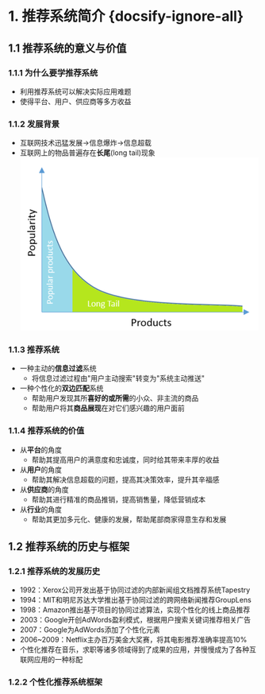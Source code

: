 # 1. 推荐系统简介 {docsify-ignore-all}

## 1.1 推荐系统的意义与价值

### 1.1.1 为什么要学推荐系统
- 利用推荐系统可以解决实际应用难题
- 使得平台、用户、供应商等多方收益

### 1.1.2 发展背景
- 互联网技术迅猛发展->信息爆炸->信息超载
- 互联网上的物品普遍存在**长尾**(long tail)现象
![长尾分布](images/long_tail.png)

### 1.1.3 推荐系统
- 一种主动的**信息过滤**系统
  - 将信息过滤过程由"用户主动搜索"转变为"系统主动推送"
- 一种个性化的**双边匹配**系统
  - 帮助用户发现其所**喜好的或所需**的小众、非主流的商品
  - 帮助用户将其**商品展现**在对它们感兴趣的用户面前

### 1.1.4 推荐系统的价值
- 从**平台**的角度
  - 帮助其提高用户的满意度和忠诚度，同时给其带来丰厚的收益
- 从**用户**的角度
  - 帮助其解决信息超载的问题，提高其决策效率，提升其辛福感
- 从**供应商**的角度
  - 帮助其进行精准的商品推销，提高销售量，降低营销成本
- 从**行业**的角度
  - 帮助其更加多元化、健康的发展，帮助尾部商家得意生存和发展

## 1.2 推荐系统的历史与框架

### 1.2.1 推荐系统的发展历史
- 1992：Xerox公司开发出基于协同过滤的内部新闻组文档推荐系统Tapestry
- 1994：MIT和明尼苏达大学推出基于协同过滤的跨网络新闻推荐GroupLens
- 1998：Amazon推出基于项目的协同过滤算法，实现个性化的线上商品推荐
- 2003：Google开创AdWords盈利模式，根据用户搜索关键词推荐相关广告
- 2007：Google为AdWords添加了个性化元素
- 2006~2009：Netflix主办百万美金大奖赛，将其电影推荐准确率提高10%
- 个性化推荐在音乐，求职等诸多领域得到了成果的应用，并慢慢成为了各种互联网应用的一种标配

### 1.2.2 个性化推荐系统框架